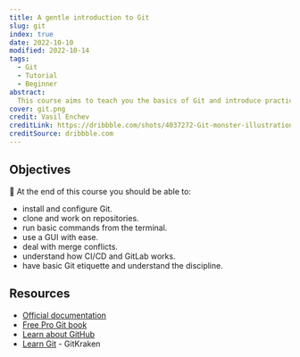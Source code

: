 ```yaml
---
title: A gentle introduction to Git
slug: git
index: true
date: 2022-10-10
modified: 2022-10-14
tags:
  - Git
  - Tutorial
  - Beginner
abstract:
  This course aims to teach you the basics of Git and introduce practical tips to get going.
cover: git.png
credit: Vasil Enchev
creditLink: https://dribbble.com/shots/4037272-Git-monster-illustration/attachments/925202
creditSource: dribbble.com
---
```


## Objectives

:tada: At the end of this course you should be able to:

- install and configure Git.
- clone and work on repositories.
- run basic commands from the terminal.
- use a GUI with ease.
- deal with merge conflicts.
- understand how CI/CD and GitLab works.
- have basic Git etiquette and understand the discipline.

## Resources

- [Official documentation](https://git-scm.com/doc)
- [Free Pro Git book](https://git-scm.com/book/en/v2)
- [Learn about GitHub](https://guides.github.com/)
- [Learn Git](https://www.gitkraken.com/learn/git) - GitKraken
